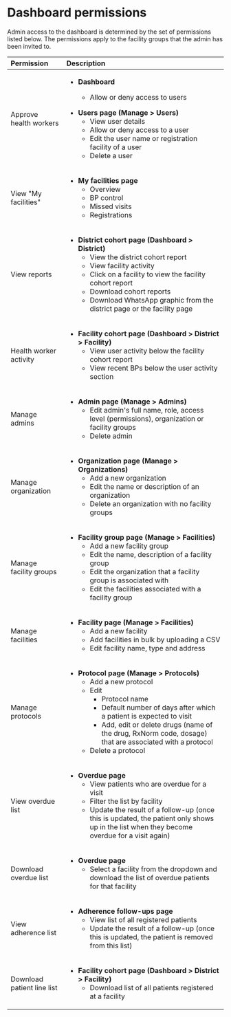 # Dashboard permissions

Admin access to the dashboard is determined by the set of permissions listed below. The permissions apply to the facility groups that the admin has been invited to.

<table>
  <thead>
    <tr>
      <th style="text-align:left">Permission</th>
      <th style="text-align:left">Description</th>
    </tr>
  </thead>
  <tbody>
    <tr>
      <td style="text-align:left">Approve health workers</td>
      <td style="text-align:left">
        <ul>
          <li>
            <p><b>Dashboard</b>
            </p>
            <ul>
              <li>Allow or deny access to users</li>
            </ul>
            <p></p>
          </li>
          <li><b>Users page (Manage &gt; Users)</b>
            <ul>
              <li>View user details</li>
              <li>Allow or deny access to a user</li>
              <li>Edit the user name or registration facility of a user</li>
              <li>Delete a user</li>
            </ul>
          </li>
        </ul>
      </td>
    </tr>
    <tr>
      <td style="text-align:left">View &quot;My facilities&quot;</td>
      <td style="text-align:left">
        <ul>
          <li><b>My facilities page</b> 
            <ul>
              <li>Overview</li>
              <li>BP control</li>
              <li>Missed visits</li>
              <li>Registrations</li>
            </ul>
          </li>
        </ul>
      </td>
    </tr>
    <tr>
      <td style="text-align:left">View reports</td>
      <td style="text-align:left">
        <ul>
          <li><b>District cohort page (Dashboard &gt; District)</b>
            <ul>
              <li>View the district cohort report</li>
              <li>View facility activity</li>
              <li>Click on a facility to view the facility cohort report</li>
              <li>Download cohort reports</li>
              <li>Download WhatsApp graphic from the district page or the facility page</li>
            </ul>
          </li>
        </ul>
      </td>
    </tr>
    <tr>
      <td style="text-align:left">Health worker activity</td>
      <td style="text-align:left">
        <ul>
          <li><b>Facility cohort page (Dashboard &gt; District &gt; Facility)</b>
            <ul>
              <li>View user activity below the facility cohort report</li>
              <li>View recent BPs below the user activity section</li>
            </ul>
          </li>
        </ul>
      </td>
    </tr>
    <tr>
      <td style="text-align:left">Manage admins</td>
      <td style="text-align:left">
        <ul>
          <li><b>Admin page (Manage &gt; Admins)</b>
            <ul>
              <li>Edit admin&apos;s full name, role, access level (permissions), organization
                or facility groups</li>
              <li>Delete admin</li>
            </ul>
          </li>
        </ul>
      </td>
    </tr>
    <tr>
      <td style="text-align:left">Manage organization</td>
      <td style="text-align:left">
        <ul>
          <li><b>Organization page (Manage &gt; Organizations)</b>
            <ul>
              <li>Add a new organization</li>
              <li>Edit the name or description of an organization</li>
              <li>Delete an organization with no facility groups</li>
            </ul>
          </li>
        </ul>
      </td>
    </tr>
    <tr>
      <td style="text-align:left">Manage facility groups</td>
      <td style="text-align:left">
        <ul>
          <li><b>Facility group page (Manage &gt; Facilities)</b>
            <ul>
              <li>Add a new facility group</li>
              <li>Edit the name, description of a facility group</li>
              <li>Edit the organization that a facility group is associated with</li>
              <li>Edit the facilities associated with a facility group</li>
            </ul>
          </li>
        </ul>
      </td>
    </tr>
    <tr>
      <td style="text-align:left">Manage facilities</td>
      <td style="text-align:left">
        <ul>
          <li><b>Facility page (Manage &gt; Facilities)</b>
            <ul>
              <li>Add a new facility</li>
              <li>Add facilities in bulk by uploading a CSV</li>
              <li>Edit facility name, type and address</li>
            </ul>
          </li>
        </ul>
      </td>
    </tr>
    <tr>
      <td style="text-align:left">Manage protocols</td>
      <td style="text-align:left">
        <ul>
          <li><b>Protocol page (Manage &gt; Protocols)</b>
            <ul>
              <li>Add a new protocol</li>
              <li>Edit
                <ul>
                  <li>Protocol name</li>
                  <li>Default number of days after which a patient is expected to visit</li>
                  <li>Add, edit or delete drugs (name of the drug, RxNorm code, dosage) that
                    are associated with a protocol</li>
                </ul>
              </li>
              <li>Delete a protocol</li>
            </ul>
          </li>
        </ul>
      </td>
    </tr>
    <tr>
      <td style="text-align:left">View overdue list</td>
      <td style="text-align:left">
        <ul>
          <li><b>Overdue page</b>
            <ul>
              <li>View patients who are overdue for a visit</li>
              <li>Filter the list by facility</li>
              <li>Update the result of a follow-up (once this is updated, the patient only
                shows up in the list when they become overdue for a visit again)</li>
            </ul>
          </li>
        </ul>
      </td>
    </tr>
    <tr>
      <td style="text-align:left">Download overdue list</td>
      <td style="text-align:left">
        <p></p>
        <ul>
          <li><b>Overdue page</b>
            <ul>
              <li>Select a facility from the dropdown and download the list of overdue patients
                for that facility</li>
            </ul>
          </li>
        </ul>
      </td>
    </tr>
    <tr>
      <td style="text-align:left">View adherence list</td>
      <td style="text-align:left">
        <ul>
          <li><b>Adherence follow-ups page</b>
            <ul>
              <li>View list of all registered patients</li>
              <li>Update the result of a follow-up (once this is updated, the patient is
                removed from this list)</li>
            </ul>
          </li>
        </ul>
      </td>
    </tr>
    <tr>
      <td style="text-align:left">Download patient line list</td>
      <td style="text-align:left">
        <ul>
          <li><b>Facility cohort page (Dashboard &gt; District &gt; Facility)</b>
            <ul>
              <li>Download list of all patients registered at a facility</li>
            </ul>
          </li>
        </ul>
      </td>
    </tr>
  </tbody>
</table>